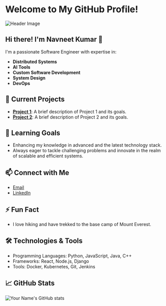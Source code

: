 # Welcome to My GitHub Profile!

![Header Image](https://example.com/header.png)

## Hi there! I'm Navneet Kumar 👋

I'm a passionate Software Engineer with expertise in:

- **Distributed Systems**
- **AI Tools**
- **Custom Software Development**
- **System Design**
- **DevOps**

## 🔭 Current Projects
- [**Project 1**](https://github.com/yourusername/project1): A brief description of Project 1 and its goals.
- [**Project 2**](https://github.com/yourusername/project2): A brief description of Project 2 and its goals.

## 🌱 Learning Goals
- Enhancing my knowledge in advanced and the latest technology stack.
- Always eager to tackle challenging problems and innovate in the realm of scalable and efficient systems.

## 📫 Connect with Me
- [Email](mailto:navneetkumargzb@gmail.com)
- [LinkedIn](https://www.linkedin.com/in/navneetkumarghzb)

## ⚡ Fun Fact
- I love hiking and have trekked to the base camp of Mount Everest.

## 🛠️ Technologies & Tools
- Programming Languages: Python, JavaScript, Java, C++
- Frameworks: React, Node.js, Django
- Tools: Docker, Kubernetes, Git, Jenkins

## 📈 GitHub Stats
![Your Name's GitHub stats](https://github-readme-stats.vercel.app/api?username=yourusername&show_icons=true&theme=radical)

